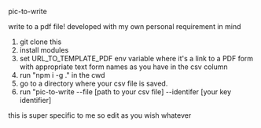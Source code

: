 pic-to-write

write to a pdf file! developed with my own personal requirement in mind

1. git clone this
2. install modules
3. set URL_TO_TEMPLATE_PDF env variable where it's a link to a PDF form with appropriate text form names as you have in the csv column
4. run "npm i -g ." in the cwd
5. go to a directory where your csv file is saved.
6. run "pic-to-write --file [path to your csv file] --identifer [your key identifier]

this is super specific to me so edit as you wish whatever
